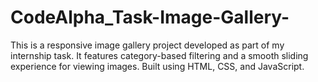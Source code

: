 # CodeAlpha_Task-Image-Gallery-
This is a responsive image gallery project developed as part of my internship task. It features category-based filtering and a smooth sliding experience for viewing images. Built using HTML, CSS, and JavaScript.
